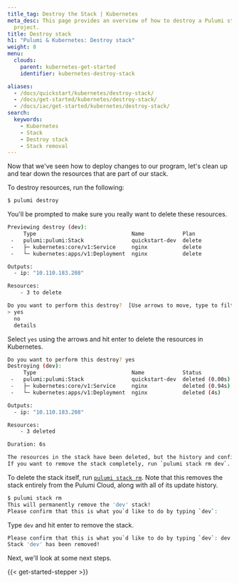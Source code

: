 ```yaml
---
title_tag: Destroy the Stack | Kubernetes
meta_desc: This page provides an overview of how to destroy a Pulumi stack of a Kubernetes
  project.
title: Destroy stack
h1: "Pulumi & Kubernetes: Destroy stack"
weight: 8
menu:
  clouds:
    parent: kubernetes-get-started
    identifier: kubernetes-destroy-stack

aliases:
  - /docs/quickstart/kubernetes/destroy-stack/
  - /docs/get-started/kubernetes/destroy-stack/
  - /docs/iac/get-started/kubernetes/destroy-stack/
search:
  keywords:
    - Kubernetes
    - Stack
    - Destroy stack
    - Stack removal
---
```


Now that we've seen how to deploy changes to our program, let's clean up and tear down the resources that are part of our stack.

To destroy resources, run the following:

```bash
$ pulumi destroy
```

You'll be prompted to make sure you really want to delete these resources.

```bash
Previewing destroy (dev):
     Type                              Name            Plan
 -   pulumi:pulumi:Stack               quickstart-dev  delete
 -   ├─ kubernetes:core/v1:Service     nginx           delete
 -   └─ kubernetes:apps/v1:Deployment  nginx           delete

Outputs:
  - ip: "10.110.183.208"

Resources:
    - 3 to delete

Do you want to perform this destroy?  [Use arrows to move, type to filter]
> yes
  no
  details
```

Select `yes` using the arrows and hit enter to delete the resources in Kubernetes.

```bash
Do you want to perform this destroy? yes
Destroying (dev):
     Type                              Name            Status
 -   pulumi:pulumi:Stack               quickstart-dev  deleted (0.00s)
 -   ├─ kubernetes:core/v1:Service     nginx           deleted (0.94s)
 -   └─ kubernetes:apps/v1:Deployment  nginx           deleted (4s)

Outputs:
  - ip: "10.110.183.208"

Resources:
    - 3 deleted

Duration: 6s

The resources in the stack have been deleted, but the history and configuration associated with the stack are still maintained.
If you want to remove the stack completely, run `pulumi stack rm dev`.
```

To delete the stack itself, run [`pulumi stack rm`](/docs/cli/commands/pulumi_stack_rm). Note that this removes the stack
entirely from the Pulumi Cloud, along with all of its update history.

```bash
$ pulumi stack rm
This will permanently remove the 'dev' stack!
Please confirm that this is what you`d like to do by typing `dev`:
```

Type `dev` and hit enter to remove the stack.

```bash
Please confirm that this is what you`d like to do by typing `dev`: dev
Stack 'dev' has been removed!
```

Next, we'll look at some next steps.

{{< get-started-stepper >}}

